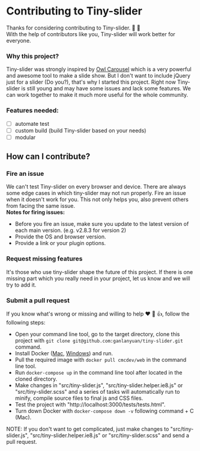 # Contributing to Tiny-slider
Thanks for considering contributing to Tiny-slider. :tada: :clap:   
With the help of contributors like you, Tiny-slider will work better for everyone.   

### Why this project?
Tiny-slider was strongly inspired by [Owl Carousel](https://owlcarousel2.github.io/OwlCarousel2/) which is a very powerful and awesome tool to make a slide show. But I don't want to include jQuery just for a slider (Do you?), that's why I started this project. Right now Tiny-slider is still young and may have some issues and lack some features. We can work together to make it much more useful for the whole community.   

### Features needed:  
- [ ] automate test  
- [ ] custom build (build Tiny-slider based on your needs)
- [ ] modular

## How can I contribute?

### Fire an issue
We can't test Tiny-slider on every browser and device. There are always some edge cases in which tiny-slider may not run properly. Fire an issue when it doesn't work for you. This not only helps you,  also prevent others from facing the same issue.  
**Notes for firing issues:**   
- Before you fire an issue, make sure you update to the latest version of each main version. (e.g. v2.8.3 for version 2)   
- Provide the OS and browser version.
- Provide a link or your plugin options.

### Request missing features
It's those who use tiny-slider shape the future of this project. If there is one missing part which you really need in your project, let us know and we will try to add it.

### Submit a pull request
If you know what's wrong or missing and willing to help :heart: :clap: :+1:, follow the following steps:
- Open your command line tool, go to the target directory, clone this project with `git clone git@github.com:ganlanyuan/tiny-slider.git` command.
- Install Docker ([Mac](https://store.docker.com/editions/community/docker-ce-desktop-mac), [Windows](https://store.docker.com/editions/community/docker-ce-desktop-windows)) and run.
- Pull the required image with `docker pull cmcdev/web` in the command line tool.
- Run `docker-compose up` in the command line tool after located in the cloned directory.
- Make changes in "src/tiny-slider.js", "src/tiny-slider.helper.ie8.js" or "src/tiny-slider.scss" and a series of tasks will automatically run to minify, compile source files to final js and CSS files.
- Test the project with "http://localhost:3000/tests/tests.html".
- Turn down Docker with `docker-compose down -v` following command + C (Mac).   

NOTE: If you don't want to get complicated, just make changes to "src/tiny-slider.js", "src/tiny-slider.helper.ie8.js" or "src/tiny-slider.scss" and send a pull request.
